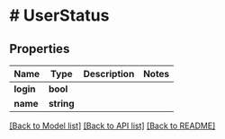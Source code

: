 # # UserStatus

## Properties

Name | Type | Description | Notes
------------ | ------------- | ------------- | -------------
**login** | **bool** |  |
**name** | **string** |  |

[[Back to Model list]](../../README.md#models) [[Back to API list]](../../README.md#endpoints) [[Back to README]](../../README.md)
